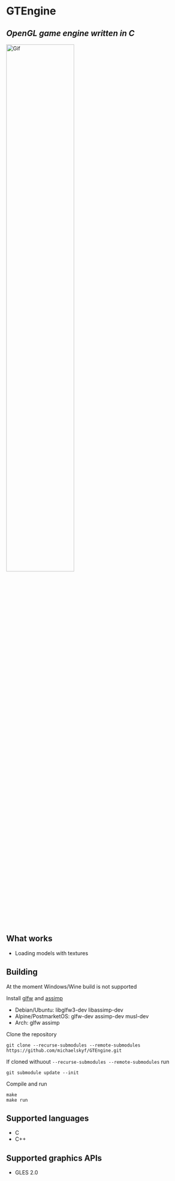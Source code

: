 # GTEngine
## _OpenGL game engine written in C_

<img alt="Gif" src="https://raw.githubusercontent.com/michaelskyf/GTEngine/master/.github/images/GTEngine.gif" width="60%" />

## What works
- Loading models with textures

## Building
At the moment Windows/Wine build is not supported

Install [glfw](https://github.com/glfw/glfw) and [assimp](https://github.com/assimp/assimp)

- Debian/Ubuntu: libglfw3-dev libassimp-dev
- Alpine/PostmarketOS: glfw-dev assimp-dev musl-dev
- Arch: glfw assimp

Clone the repository
```
git clone --recurse-submodules --remote-submodules https://github.com/michaelskyf/GTEngine.git
```
If cloned withuout `--recurse-submodules --remote-submodules` run
```
git submodule update --init
```

Compile and run
```
make
make run
```

## Supported languages
 - C
 - C++

## Supported graphics APIs
- GLES 2.0
